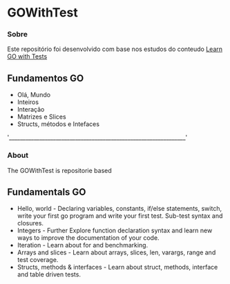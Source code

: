 # GOWithTest

### Sobre
Este repositório foi desenvolvido com base nos estudos do conteudo [Learn GO with Tests](https://quii.gitbook.io/learn-go-with-tests)

## Fundamentos GO

* Olá, Mundo
* Inteiros
* Interação
* Matrizes e Slices
* Structs, métodos e Intefaces



'________________________________________________________________'

### About
The GOWithTest is repositorie based 

## Fundamentals GO

* Hello, world - Declaring variables, constants, if/else statements, switch, write your first go program and write your first test. Sub-test syntax and closures.
* Integers - Further Explore function declaration syntax and learn new ways to improve the documentation of your code.
* Iteration - Learn about for and benchmarking.
* Arrays and slices - Learn about arrays, slices, len, varargs, range and test coverage.
* Structs, methods & interfaces - Learn about struct, methods, interface and table driven tests.
